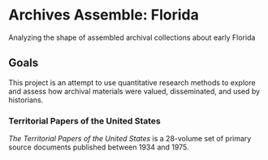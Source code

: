 # Archives Assemble: Florida
Analyzing the shape of assembled archival collections about early Florida

## Goals
This project is an attempt to use quantitative research methods to explore and assess how archival materials were valued, disseminated, and used by historians. 

### Territorial Papers of the United States
*The Territorial Papers of the United States* is a 28-volume set of primary source documents published between 1934 and 1975. 